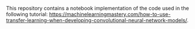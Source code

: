 This repository contains a notebook implementation of the code used in the following tutorial: https://machinelearningmastery.com/how-to-use-transfer-learning-when-developing-convolutional-neural-network-models/.

